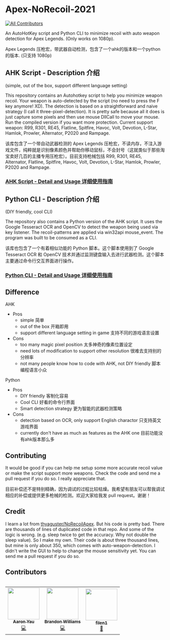 # Apex-NoRecoil-2021
<!-- ALL-CONTRIBUTORS-BADGE:START - Do not remove or modify this section -->
[![All Contributors](https://img.shields.io/badge/all_contributors-3-orange.svg?style=flat-square)](#contributors-)
<!-- ALL-CONTRIBUTORS-BADGE:END -->
An AutoHotKey script and Python CLI to minimize recoil with auto weapon detection for Apex Legends. (Only works on 1080p). 

Apex Legends 压枪宏，带武器自动检测，包含了一个ahk的版本和一个python的版本. (只支持 1080p)

## AHK Script - Description 介绍
(simple, out of the box, support different language setting)

This repository contains an Autohotkey script to help you minimize weapon recoil. Your weapon is auto-detected by the script (no need to press the F key anymore! XD). The detection is based on a straightforward and naive strategy (I call it three-pixel-detection). It is pretty safe because all it does is just capture some pixels and then use mouse DllCall to move your mouse. Run the compiled version if you want more protection. Current support weapon: R99, R301, RE45, Flatline, Spitfire, Havoc, Volt, Devotion, L-Star, Hamlok, Prowler, Alternator, P2020 and Rampage.

该库包含了一个带自动武器检测的 Apex Legends 压枪宏，不读内存，不注入游戏文件，纯粹就是识别像素颜色并帮助你移动鼠标，不会封号（这就类似于那些淘宝卖好几百的主播专用压枪宏）。目前支持枪械包括 R99, R301, RE45, Alternator, Flatline, Spitfire, Havoc, Volt, Devotion, L-Star, Hamlok, Prowler, P2020 and Rampage.

### [AHK Script - Detail and Usage 详细使用指南](https://github.com/mgsweet/Apex-NoRecoil-2021/tree/main/AHK)

## Python CLI - Description 介绍
(DIY friendly, cool CLI)

The repository also contains a Python version of the AHK script. It uses the Google Tesseract OCR and OpenCV to detect the weapon being used via key listener. The recoil-patterns are applied via win32api mouse_event. The program was built to be consumed as a CLI. 

该库也包含了一个有着相似功能的 Python 脚本。这个脚本使用到了 Google Tesseract OCR 和 OpenCV 技术并通过监测键盘输入去进行武器检测。这个脚本主要通过命令行交互界面进行操作。

### [Python CLI - Detail and Usage 详细使用指南](https://github.com/mgsweet/Apex-NoRecoil-2021/tree/main/python)

## Difference
AHK
- Pros
  - simple 简单
  - out of the box 开箱即用
  - support different language setting in game 支持不同的游戏语言设置
- Cons
  - too many magic pixel position 太多神奇的像素位置设定
  - need lots of modification to support other resolution 很难去支持别的分辨率
  - not many people know how to code with AHK, not DIY friendly 脚本编程语言小众

Python
- Pros
  - DIY friendly 客制化容易
  - Cool CLI 好看的命令行界面
  - Smart detection strategy 更为智能的武器检测策略
- Cons
  - detection based on OCR, only support English charactor 只支持英文游戏界面
  - currently don't have as much as features as the AHK one 目前功能没有ahk版本那么多

## Contributing
It would be good if you can help me setup some more accurate recoil value or make the script support more weapons. Check the code and send me a pull request if you do so. I really appreciate that. 

目前补偿还不是特别精确，因为调试的过程比较枯燥。我希望有朋友可以帮我调试相应的补偿或提供更多枪械的检测。欢迎大家给我发 pull request。谢谢！

## Credit
I learn a lot from [thyaguster/NoRecoilApex](https://github.com/thyaguster/NoRecoilApex). But his code is pretty bad. There are thousands of lines of duplicated code in that repo. And some of the logic is wrong. (e.g. sleep twice to get the accuracy. Why not double the sleep value). So I make my own. Their code is about three thousand lines, but mine is only about 350, which comes with auto-weapon-detection. I didn't write the GUI to help to change the mouse sensitivity yet. You can send me a pull request if you do so.

## Contributors
<table>
  <tr>
<!-- ALL-CONTRIBUTORS-LIST:START - Do not remove or modify this section -->
<!-- prettier-ignore-start -->
<!-- markdownlint-disable -->
<table>
  <tr>
    <td align="center"><a href="http://mgsweet.com"><img src="https://avatars.githubusercontent.com/u/15327389?v=4?s=100" width="100px;" alt=""/><br /><sub><b>Aaron Yau</b></sub></a><br /><a href="https://github.com/mgsweet/Apex-NoRecoil-2021/commits?author=mgsweet" title="Code">💻</a></td>
    <td align="center"><a href="https://www.wemakeart.co.za"><img src="https://avatars.githubusercontent.com/u/21266436?v=4?s=100" width="100px;" alt=""/><br /><sub><b>Brandon Williams</b></sub></a><br /><a href="https://github.com/mgsweet/Apex-NoRecoil-2021/commits?author=krampus-nuggets" title="Code">💻</a></td>
    <td align="center"><a href="https://github.com/filen1"><img src="https://avatars.githubusercontent.com/u/88589472?v=4?s=100" width="100px;" alt=""/><br /><sub><b>filen1</b></sub></a><br /><a href="#data-filen1" title="Data">🔣</a></td>
  </tr>
</table>

<!-- markdownlint-restore -->
<!-- prettier-ignore-end -->

<!-- ALL-CONTRIBUTORS-LIST:END -->
</table>
